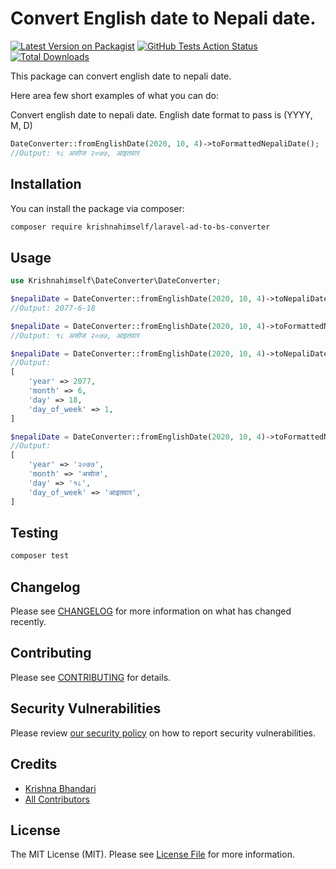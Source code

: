 # Convert English date to Nepali date.

[![Latest Version on Packagist](https://img.shields.io/packagist/v/krishnahimself/laravel-ad-to-bs-converter.svg?style=flat-square)](https://packagist.org/packages/krishnahimself/laravel-ad-to-bs-converter)
[![GitHub Tests Action Status](https://img.shields.io/github/workflow/status/krishnahimself/laravel-ad-to-bs-converter/run-tests?label=tests)](https://github.com/krishnahimself/laravel-ad-to-bs-converter/actions?query=workflow%3Arun-tests+branch%3Amaster)
[![Total Downloads](https://img.shields.io/packagist/dt/krishnahimself/laravel-ad-to-bs-converter.svg?style=flat-square)](https://packagist.org/packages/krishnahimself/laravel-ad-to-bs-converter)


This package can convert english date to nepali date.

Here area few short examples of what you can do:

Convert english date to nepali date. English date format to pass is (YYYY, M, D)

```php
DateConverter::fromEnglishDate(2020, 10, 4)->toFormattedNepaliDate();
//Output: १८ असोज २०७७, आइतवार
```

## Installation

You can install the package via composer:

```bash
composer require krishnahimself/laravel-ad-to-bs-converter
```

## Usage

``` php
use Krishnahimself\DateConverter\DateConverter;

$nepaliDate = DateConverter::fromEnglishDate(2020, 10, 4)->toNepaliDate();
//Output: 2077-6-18

$nepaliDate = DateConverter::fromEnglishDate(2020, 10, 4)->toFormattedNepaliDate();
//Output: १८ असोज २०७७, आइतवार

$nepaliDate = DateConverter::fromEnglishDate(2020, 10, 4)->toNepaliDateArray();
//Output:
[
    'year' => 2077,
    'month' => 6,
    'day' => 18,
    'day_of_week' => 1,
]

$nepaliDate = DateConverter::fromEnglishDate(2020, 10, 4)->toFormattedNepaliDateArray();
//Output:
[
    'year' => '२०७७',
    'month' => 'असोज',
    'day' => '१८',
    'day_of_week' => 'आइतवार',
]
```

## Testing

``` bash
composer test
```

## Changelog

Please see [CHANGELOG](CHANGELOG.md) for more information on what has changed recently.

## Contributing

Please see [CONTRIBUTING](.github/CONTRIBUTING.md) for details.

## Security Vulnerabilities

Please review [our security policy](../../security/policy) on how to report security vulnerabilities.

## Credits

- [Krishna Bhandari](https://github.com/krishnahimself)
- [All Contributors](../../contributors)

## License

The MIT License (MIT). Please see [License File](LICENSE.md) for more information.
